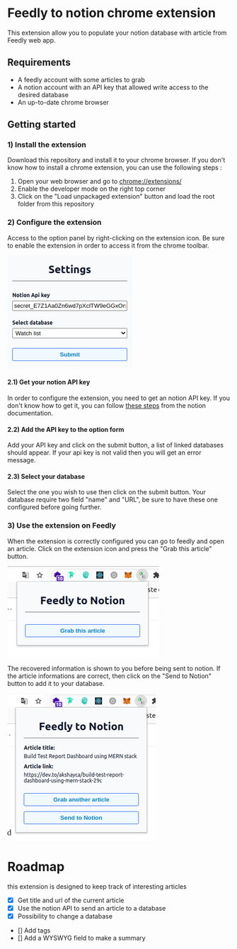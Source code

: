 # Feedly to notion chrome extension
This extension allow you to populate your notion database with article from Feedly web app.

## Requirements
* A feedly account with some articles to grab
* A notion account with an API key that allowed write access to the desired database
* An up-to-date chrome browser

## Getting started
### 1) Install the extension
Download this repository and install it to your chrome browser. If you don't know how to install a chrome extension, you can use the following steps :

1. Open your web browser and go to [chrome://extensions/](chrome://extensions/)
2. Enable the developer mode on the right top corner
3. Click on the "Load unpackaged extension" button and load the root folder from this repository

### 2) Configure the extension
Access to the option panel by right-clicking on the extension icon. Be sure to enable the extension in order to access it from the chrome toolbar.

![plot](./images/screen_settings.png)

#### 2.1) Get your notion API key
In order to configure the extension, you need to get an notion API key. If you don't know how to get it, you can follow [these steps](https://developers.notion.com/docs/getting-started#step-1-create-an-integration) from the notion documentation.

#### 2.2) Add the API key to the option form
Add your API key and click on the submit button, a list of linked databases should appear. If your api key is not valid then you will get an error message.

#### 2.3) Select your database
Select the one you wish to use then click on the submit button. Your database require two field "name" and "URL", be sure to have these one configured before going further.

### 3) Use the extension on Feedly
When the extension is correctly configured you can go to feedly and open an article. Click on the extension icon and press the "Grab this article" button.

![plot](./images/screen_grab.png)

The recovered information is shown to you before being sent to notion. If the article informations are correct, then click on the "Send to Notion" button to add it to your database.

![plot](./images/screen_send.png)


# Roadmap

this extension is designed to keep track of interesting articles

- [x] Get title and url of the current article
- [x] Use the notion API to send an article to a database
- [x] Possibility to change a database
- [] Add tags
- [] Add a WYSWYG field to make a summary 
